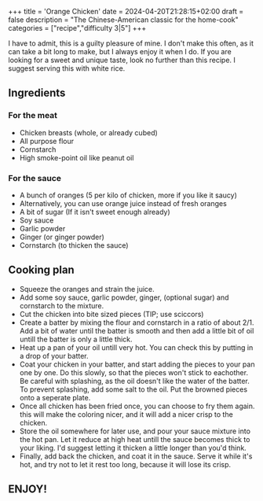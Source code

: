 +++
title = 'Orange Chicken'
date = 2024-04-20T21:28:15+02:00
draft = false
description = "The Chinese-American classic for the home-cook"
categories = ["recipe","difficulty 3|5"]
+++

I have to admit, this is a guilty pleasure of mine. I don't make this often, as it can take a bit long to make, but I always enjoy it when I do. If you are looking for a sweet and unique taste, look no further than this recipe. I suggest serving this with white rice. 

## Ingredients

### For the meat
- Chicken breasts (whole, or already cubed)
- All purpose flour
- Cornstarch
- High smoke-point oil like peanut oil

### For the sauce
- A bunch of oranges (5 per kilo of chicken, more if you like it saucy)
- Alternatively, you can use orange juice instead of fresh oranges
- A bit of sugar (If it isn't sweet enough already)
- Soy sauce
- Garlic powder
- Ginger (or ginger powder)
- Cornstarch (to thicken the sauce)

## Cooking plan

- Squeeze the oranges and strain the juice. 
- Add some soy sauce, garlic powder, ginger, (optional sugar) and cornstarch to the mixture. 
- Cut the chicken into bite sized pieces (TIP; use sciccors)
- Create a batter by mixing the flour and cornstarch in a ratio of about 2/1. Add a bit of water until the batter is smooth and then add a little bit of oil untill the batter is only a little thick. 
- Heat up a pan of your oil untill very hot. You can check this by putting in a drop of your batter. 
- Coat your chicken in your batter, and start adding the pieces to your pan one by one. Do this slowly, so that the pieces won't stick to eachother. Be careful with splashing, as the oil doesn't like the water of the batter. To prevent splashing, add some salt to the oil. Put the browned pieces onto a seperate plate. 
- Once all chicken has been fried once, you can choose to fry them again. this will make the coloring nicer, and it will add a nicer crisp to the chicken.
- Store the oil somewhere for later use, and pour your sauce mixture into the hot pan. Let it reduce at high heat untill the sauce becomes thick to your liking. I'd suggest letting it thicken a little longer than you'd think. 
- Finally, add back the chicken, and coat it in the sauce. Serve it while it's hot, and try not to let it rest too long, because it will lose its crisp. 

## ENJOY!